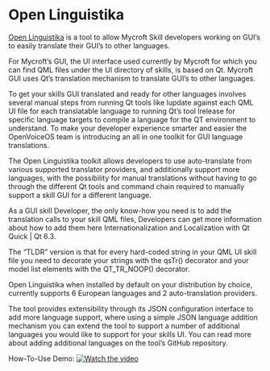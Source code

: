 # Open Linguistika
[Open Linguistika](https://github.com/OpenVoiceOS/Open-Linguistika) is a tool to allow Mycroft Skill developers working on GUI’s to easily translate their GUI’s to other languages.

For Mycroft’s GUI, the UI interface used currently by Mycroft for which you can find QML files under the UI directory of skills, is based on Qt. Mycroft GUI uses Qt’s translation mechanism to translate GUI’s to other languages.

To get your skills GUI translated and ready for other languages involves several manual steps from running Qt tools like lupdate against each QML UI file for each translatable language to running Qt’s tool lrelease for specific language targets to compile a language for the QT environment to understand. To make your developer experience smarter and easier the OpenVoiceOS team is introducing an all in one toolkit for GUI language translations.

The Open Linguistika toolkit allows developers to use auto-translate from various supported translator providers, and additionally support more languages, with the possibility for manual translations without having to go through the different Qt tools and command chain required to manually support a skill GUI for a different language.

As a GUI skill Developer, the only know-how you need is to add the translation calls to your skill QML files, Developers can get more information about how to add them here Internationalization and Localization with Qt Quick | Qt 6.3.

The “TLDR” version is that for every hard-coded string in your QML UI skill file you need to decorate your strings with the qsTr() decorator and your model list elements with the QT_TR_NOOP() decorator.

Open Linguistika when installed by default on your distribution by choice, currently supports 6 European languages and 2 auto-translation providers.

The tool provides extensibility through its JSON configuration interface to add more language support, where using a simple JSON language addition mechanism you can extend the tool to support a number of additional languages you would like to support for your skills UI. You can read more about adding additional languages on the tool’s GitHub repository.

How-To-Use Demo:
[![Watch the video](https://img.youtube.com/vi/s2EZyBHRXeA/maxresdefault.jpg)](https://www.youtube.com/watch?v=s2EZyBHRXeA)

